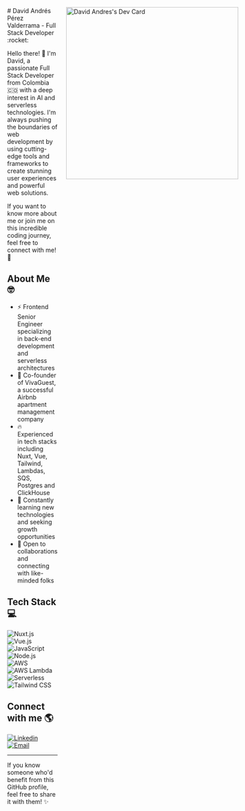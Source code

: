<div style="display: flex;">
<div style="flex: 1; padding-right: 20px;">
# David Andrés Pérez Valderrama - Full Stack Developer :rocket:

Hello there! :wave: I'm David, a passionate Full Stack Developer from Colombia :colombia: with a deep interest in AI and serverless technologies. I'm always pushing the boundaries of web development by using cutting-edge tools and frameworks to create stunning user experiences and powerful web solutions.

If you want to know more about me or join me on this incredible coding journey, feel free to connect with me! :link:

## About Me :nerd_face:
- :zap: Frontend Senior Engineer specializing in back-end development and serverless architectures
- :dart: Co-founder of VivaGuest, a successful Airbnb apartment management company
- :fire: Experienced in tech stacks including Nuxt, Vue, Tailwind, Lambdas, SQS, Postgres and ClickHouse
- :mag_right: Constantly learning new technologies and seeking growth opportunities
- :handshake: Open to collaborations and connecting with like-minded folks

## Tech Stack :computer:
![Nuxt.js](https://img.shields.io/badge/-Nuxt.js-green?&style=flat-square&logo=Nuxt.js&logoColor=white)
![Vue.js](https://img.shields.io/badge/-Vue.js-green?style=flat-square&logo=Vue.js)
![JavaScript](https://img.shields.io/badge/-JavaScript-black?style=flat-square&logo=javascript)
![Node.js](https://img.shields.io/badge/-Node.js-black?style=flat-square&logo=Node.js&logoColor=green)
![AWS](https://img.shields.io/badge/-AWS-232F3E?style=flat-square&logo=Amazon-AWS&logoColor=white)
![AWS Lambda](https://img.shields.io/badge/-AWS%20Lambda-orange?style=flat-square&logo=Amazon-AWS&logoColor=white)
![Serverless](https://img.shields.io/badge/-Serverless-4CAF50?style=flat-square&logo=serverless&logoColor=white)
![Tailwind CSS](https://img.shields.io/badge/-TailwindCSS-38B2AC?style=flat-square&logo=Tailwind-CSS&logoColor=white)


## Connect with me :earth_americas:
[![Linkedin](https://img.shields.io/badge/-LinkedIn-blue?style=flat-square&logo=Linkedin&logoColor=white&link=https://www.linkedin.com/in/heydavidperez/)](https://www.linkedin.com/in/heydavidperez/)
[![Email](https://img.shields.io/badge/-Mail-ff5722?style=flat-square&logo=gmail&logoColor=white&link=mailto:davidboom95@gmail.com)](mailto:davidboom95@gmail.com)

---

If you know someone who'd benefit from this GitHub profile, feel free to share it with them! :sparkles:
</div>
  
<div style="">
<a href="https://app.daily.dev/davidboom95"><img src="https://api.daily.dev/devcards/b532e6a3e5434edeaa7dcec6b1129571.png?r=0wj" width="400" alt="David Andres's Dev Card"/></a>
</div>

</div>
